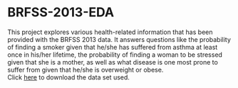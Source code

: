 # BRFSS-2013-EDA
This project explores various health-related information that has been provided with the BRFSS 2013 data. It answers questions like the probability of finding a smoker given that he/she has suffered from asthma at least once in his/her lifetime, the probability of finding a woman to be stressed given that she is a mother, as well as what disease is one most prone to suffer from given that he/she is overweight or obese. <br />
Click [here](https://drive.google.com/open?id=1QJ9iqQvgniOLyMs2F8-xNSmhgQ874ihe) to download the data set used.
